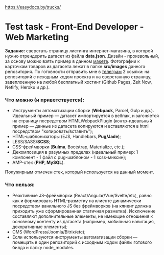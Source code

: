 https://easydocs.by/trucks/

# Test task - Front-End Developer - Web Marketing

**Задание:** сверстать страницу листинга интернет-магазина, в которой нужно отрендерить датасет из файла **data.json**. Дизайн - произвольный, за основу можно взять пример в данном [макете](https://www.figma.com/file/GZDWwVSeu1N8KHRH7B0may/Test_task_sketch?node-id=0%3A1). Фотографии к карточкам товаров из датасета лежат в папке **src/images** данного репозитория. По готовности отправить мне в [телеграм](https://t.me/AleksDrozdov) 2 ссылки: на репозиторий с исходным кодом проекта и на сверстанную страницу, задеплоенную на любой бесплатный хостинг (Github Pages, Zeit Now, Netlify, Heroku и др.).

### Что можно (и приветствуется):

* Инструменты автоматизации сборки (**Webpack**, Parcel, Gulp и др.). Идеальный пример — датасет импортируется в вебпак, и загоняется на страницу посредством HTMLWebpackPlugin (контр-идеальный пример — данные из датасета копируются и вставляются в html посредством "копировать/вставить");
* HTML-шаблонизаторы (EJS, Handlebars, **Pug/Jade**);
* LESS/SASS/**SCSS**;
* CSS-фреймворки (**Bulma**, Bootstrap, Materialize, etc.);
* Декомпозиция в разумных пределах (идеальный пример: 1 компонент - 1 файл с pug-шаблоном - 1 scss-миксин);
* AMP-стек (**PHP, MySQL**).

Полужирным отмечен стек, который используется на данный момент.

### Что нельзя:

* Реактивные JS-фреймворки (React/Angular/Vue/Svelte/etc), равно как и формировать HTML-разметку на клиенте динамически посредством ванильного JS без фреймворков (на клиент должна приходить уже сформированная статичная разметка). Исключение составляют дополнительные элементы, не имеющие отношения к основному контенту из датасета (например, мобильная навигация, декоративные элементы);
* CMS (WordPress/Joomla/Bitrix/etc);
* Если используются инструменты автоматизации сборки — помещать в один репозиторий с исходным кодом файлы готового билда и папку node_modules.
